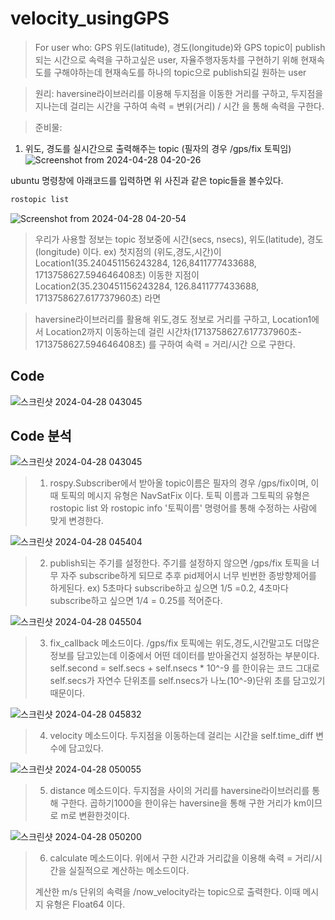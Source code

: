 # velocity_usingGPS

> For user who: GPS 위도(latitude), 경도(longitude)와 GPS topic이 publish되는 시간으로 속력을 구하고싶은 user, 자율주행자동차를 구현하기 위해 현재속도를 구해야하는데 현재속도를 하나의 topic으로 publish되길 원하는 user

>원리: haversine라이브러리를 이용해 두지점을 이동한 거리를 구하고, 두지점을 지나는데 걸리는 시간을 구하여 속력 = 변위(거리) / 시간 을 통해 속력을 구한다.

>준비물: 

1) 위도, 경도를 실시간으로 출력해주는 topic (필자의 경우 /gps/fix 토픽임)
![Screenshot from 2024-04-28 04-20-26](https://github.com/donghyunkim39/velocity_usingGPS/assets/163104650/5aed531d-fdfc-479f-bd85-0473e8756716)

ubuntu 명령창에 아래코드를 입력하면 위 사진과 같은 topic들을 볼수있다.
```bash
rostopic list
```

![Screenshot from 2024-04-28 04-20-54](https://github.com/donghyunkim39/velocity_usingGPS/assets/163104650/b20ad6a9-6949-4708-ba34-729eb8e0f100)



>우리가 사용할 정보는 topic 정보중에 시간(secs, nsecs), 위도(latitude), 경도(longitude) 이다.
> ex) 첫지점의 (위도,경도,시간)이 Location1(35.240451156243284, 126,8411777433688, 1713758627.594646408초)
>     이동한 지점이 Location2(35.230451156243284, 126.8411777433688, 1713758627.617737960초) 라면

>haversine라이브러리를 활용해 위도,경도 정보로 거리를 구하고, Location1에서 Location2까지 이동하는데 걸린 시간차(1713758627.617737960초- 1713758627.594646408초) 를 구하여
>속력 = 거리/시간 으로 구한다.

## Code

![스크린샷 2024-04-28 043045](https://github.com/donghyunkim39/velocity_usingGPS/assets/163104650/8a291a04-8a2b-4c6c-a7fc-41e317b27e12)

## Code 분석

![스크린샷 2024-04-28 043045](https://github.com/donghyunkim39/velocity_usingGPS/assets/163104650/6ea18c6c-e909-419f-813b-a99623c799b5)
> 1) rospy.Subscriber에서 받아올 topic이름은 필자의 경우 /gps/fix이며, 이때 토픽의 메시지 유형은 NavSatFix 이다.
> 토픽 이름과 그토픽의 유형은 rostopic list 와 rostopic info '토픽이름' 명령어를 통해 수정하는 사람에 맞게 변경한다.


![스크린샷 2024-04-28 045404](https://github.com/donghyunkim39/velocity_usingGPS/assets/163104650/ec490360-0cb5-435a-832b-cf981a16c5be)
> 2) publish되는 주기를 설정한다. 주기를 설정하지 않으면 /gps/fix 토픽을 너무 자주 subscribe하게 되므로 추후 pid제어시 너무 빈번한 종방향제어를 하게된다.
> ex) 5초마다 subscribe하고 싶으면 1/5 =0.2, 4초마다 subscribe하고 싶으면 1/4 = 0.25를 적어준다.


![스크린샷 2024-04-28 045504](https://github.com/donghyunkim39/velocity_usingGPS/assets/163104650/cb179697-9911-4b87-9ba8-8ae4e4e91aa1)
> 3) fix_callback 메소드이다. /gps/fix 토픽에는 위도,경도,시간말고도 더많은 정보를 담고있는데 이중에서 어떤 데이터를 받아올건지 설정하는 부분이다.
> self.second = self.secs + self.nsecs * 10^-9 를 한이유는 코드 그대로 self.secs가 자연수 단위초를 self.nsecs가 나노(10^-9)단위 초를 담고있기때문이다.


![스크린샷 2024-04-28 045832](https://github.com/donghyunkim39/velocity_usingGPS/assets/163104650/08a626be-c910-4b06-9f46-6d4a1c73113b)
> 4) velocity 메소드이다. 두지점을 이동하는데 걸리는 시간을 self.time_diff 변수에 담고있다.



![스크린샷 2024-04-28 050055](https://github.com/donghyunkim39/velocity_usingGPS/assets/163104650/08b96f05-a566-440c-bbb7-0f58e4e08d18)
> 5) distance 메소드이다. 두지점을 사이의 거리를 haversine라이브러리를 통해 구한다. 곱하기1000을 한이유는 haversine을 통해 구한 거리가 km이므로 m로 변환한것이다.


![스크린샷 2024-04-28 050200](https://github.com/donghyunkim39/velocity_usingGPS/assets/163104650/1ed1d25e-4df1-4bc9-9ed2-0360803225b1)
> 6) calculate 메소드이다. 위에서 구한 시간과 거리값을 이용해 속력 = 거리/시간을 실질적으로 계산하는 메소드이다.
>    
> 계산한 m/s 단위의 속력을 /now_velocity라는 topic으로 출력한다. 이때 메시지 유형은 Float64 이다.


